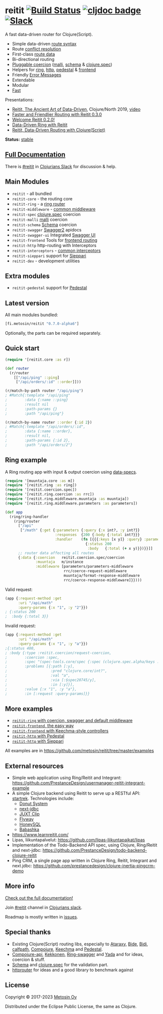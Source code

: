 # reitit [![Build Status](https://github.com/metosin/reitit/workflows/testsuite/badge.svg)](https://github.com/metosin/reitit/actions?query=workflow%3Atestsuite) [![cljdoc badge](https://cljdoc.org/badge/fi.metosin/reitit)](https://cljdoc.org/jump/release/fi.metosin/reitit) [![Slack](https://img.shields.io/badge/clojurians-reitit-blue.svg?logo=slack)](https://clojurians.slack.com/messages/reitit/)

A fast data-driven router for Clojure(Script).

* Simple data-driven [route syntax](https://cljdoc.org/d/fi.metosin/reitit/CURRENT/doc/basics/route-syntax/)
* Route [conflict resolution](https://cljdoc.org/d/fi.metosin/reitit/CURRENT/doc/basics/route-conflicts/)
* First-class [route data](https://cljdoc.org/d/fi.metosin/reitit/CURRENT/doc/basics/route-data/)
* Bi-directional routing
* [Pluggable coercion](https://cljdoc.org/d/fi.metosin/reitit/CURRENT/doc/coercion/coercion-explained) ([malli](https://github.com/metosin/malli), [schema](https://github.com/plumatic/schema) & [clojure.spec](https://clojure.org/about/spec))
* Helpers for [ring](https://cljdoc.org/d/fi.metosin/reitit/CURRENT/doc/ring/ring-router), [http](https://cljdoc.org/d/fi.metosin/reitit/CURRENT/doc/http/interceptors/), [pedestal](https://cljdoc.org/d/fi.metosin/reitit/CURRENT/doc/http/pedestal/) & [frontend](https://cljdoc.org/d/fi.metosin/reitit/CURRENT/doc/frontend/basics/)
* Friendly [Error Messages](https://cljdoc.org/d/fi.metosin/reitit/CURRENT/doc/basics/error-messages/)
* Extendable
* Modular
* [Fast](https://cljdoc.org/d/fi.metosin/reitit/CURRENT/doc/misc/performance)

Presentations:
* [Reitit, The Ancient Art of Data-Driven](https://www.slideshare.net/mobile/metosin/reitit-clojurenorth-2019-141438093), Clojure/North 2019, [video](https://youtu.be/cSntRGAjPiM)
* [Faster and Friendlier Routing with Reitit 0.3.0](https://www.metosin.fi/blog/faster-and-friendlier-routing-with-reitit030/)
* [Welcome Reitit 0.2.0!](https://www.metosin.fi/blog/reitit020/)
* [Data-Driven Ring with Reitit](https://www.metosin.fi/blog/reitit-ring/)
* [Reitit, Data-Driven Routing with Clojure(Script)](https://www.metosin.fi/blog/reitit/)

**Status:** [stable](https://github.com/metosin/open-source#project-lifecycle-model)

## [Full Documentation](https://cljdoc.org/d/fi.metosin/reitit/CURRENT)

There is [#reitit](https://clojurians.slack.com/messages/reitit/) in [Clojurians Slack](http://clojurians.net/) for discussion & help.

## Main Modules

* `reitit` - all bundled
* `reitit-core` - the routing core
* `reitit-ring` - a [ring router](https://cljdoc.org/d/fi.metosin/reitit/CURRENT/doc/ring/ring/)
* `reitit-middleware` - [common middleware](https://cljdoc.org/d/fi.metosin/reitit/CURRENT/doc/ring/default-middleware/)
* `reitit-spec` [clojure.spec](https://clojure.org/about/spec) coercion
* `reitit-malli` [malli](https://github.com/metosin/malli) coercion
* `reitit-schema` [Schema](https://github.com/plumatic/schema) coercion
* `reitit-swagger` [Swagger2](https://swagger.io/) apidocs
* `reitit-swagger-ui` Integrated [Swagger UI](https://github.com/swagger-api/swagger-ui)
* `reitit-frontend` Tools for [frontend routing]((https://cljdoc.org/d/fi.metosin/reitit/CURRENT/doc/frontend/basics/))
* `reitit-http` http-routing with Interceptors
* `reitit-interceptors` - [common interceptors](https://cljdoc.org/d/fi.metosin/reitit/CURRENT/doc/http/default-interceptors/)
* `reitit-sieppari` support for [Sieppari](https://github.com/metosin/sieppari)
* `reitit-dev` - development utilities

## Extra modules

* `reitit-pedestal` support for [Pedestal](http://pedestal.io)

## Latest version

All main modules bundled:

```clj
[fi.metosin/reitit "0.7.0-alpha6"]
```

Optionally, the parts can be required separately.

## Quick start

```clj
(require '[reitit.core :as r])

(def router
  (r/router
    [["/api/ping" ::ping]
     ["/api/orders/:id" ::order]]))

(r/match-by-path router "/api/ping")
; #Match{:template "/api/ping"
;        :data {:name ::ping}
;        :result nil
;        :path-params {}
;        :path "/api/ping"}

(r/match-by-name router ::order {:id 2})
; #Match{:template "/api/orders/:id",
;        :data {:name ::order},
;        :result nil,
;        :path-params {:id 2},
;        :path "/api/orders/2"}
```

## Ring example

A Ring routing app with input & output coercion using [data-specs](https://github.com/metosin/spec-tools/blob/master/README.md#data-specs).

```clj
(require '[muuntaja.core :as m])
(require '[reitit.ring :as ring])
(require '[reitit.coercion.spec])
(require '[reitit.ring.coercion :as rrc])
(require '[reitit.ring.middleware.muuntaja :as muuntaja])
(require '[reitit.ring.middleware.parameters :as parameters])

(def app
  (ring/ring-handler
    (ring/router
      ["/api"
       ["/math" {:get {:parameters {:query {:x int?, :y int?}}
                       :responses  {200 {:body {:total int?}}}
                       :handler    (fn [{{{:keys [x y]} :query} :parameters}]
                                     {:status 200
                                      :body   {:total (+ x y)}})}}]]
      ;; router data affecting all routes
      {:data {:coercion   reitit.coercion.spec/coercion
              :muuntaja   m/instance
              :middleware [parameters/parameters-middleware
                           rrc/coerce-request-middleware
                           muuntaja/format-response-middleware
                           rrc/coerce-response-middleware]}})))
```

Valid request:

```clj
(app {:request-method :get
      :uri "/api/math"
      :query-params {:x "1", :y "2"}})
; {:status 200
;  :body {:total 3}}
```

Invalid request:

```clj
(app {:request-method :get
      :uri "/api/math"
      :query-params {:x "1", :y "a"}})
;{:status 400,
; :body {:type :reitit.coercion/request-coercion,
;        :coercion :spec,
;        :spec "(spec-tools.core/spec {:spec (clojure.spec.alpha/keys :req-un [:$spec20745/x :$spec20745/y]), :type :map, :keys #{:y :x}, :keys/req #{:y :x}})",
;        :problems [{:path [:y],
;                    :pred "clojure.core/int?",
;                    :val "a",
;                    :via [:$spec20745/y],
;                    :in [:y]}],
;        :value {:x "1", :y "a"},
;        :in [:request :query-params]}}
```

## More examples

* [`reitit-ring` with coercion, swagger and default middleware](https://github.com/metosin/reitit/blob/master/examples/ring-malli-swagger/src/example/server.clj)
* [`reitit-frontend`, the easy way](https://github.com/metosin/reitit/blob/master/examples/frontend/src/frontend/core.cljs)
* [`reitit-frontend` with Keechma-style controllers](https://github.com/metosin/reitit/blob/master/examples/frontend-controllers/src/frontend/core.cljs)
* [`reitit-http` with Pedestal](https://github.com/metosin/reitit/blob/master/examples/pedestal/src/example/server.clj)
* [`reitit-http` with Sieppari](https://github.com/metosin/reitit/blob/master/examples/http/src/example/server.clj)

All examples are in https://github.com/metosin/reitit/tree/master/examples

## External resources
* Simple web application using Ring/Reitit and Integrant: https://github.com/PrestanceDesign/usermanager-reitit-integrant-example
* A simple Clojure backend using Reitit to serve up a RESTful API: [startrek](https://github.com/dharrigan/startrek). Technologies include:
    * [Donut System](https://github.com/donut-party/system)
    * [next-jdbc](https://github.com/seancorfield/next-jdbc)
    * [JUXT Clip](https://github.com/juxt/clip)
    * [Flyway](https://github.com/flyway/flyway)
    * [HoneySQL](https://github.com/seancorfield/honeysql)
    * [Babashka](https://babashka.org)
* https://www.learnreitit.com/
* Lipas, liikuntapalvelut: https://github.com/lipas-liikuntapaikat/lipas
* Implementation of the Todo-Backend API spec, using Clojure, Ring/Reitit and next-jdbc: https://github.com/PrestanceDesign/todo-backend-clojure-reitit
* Ping CRM, a single page app written in Clojure Ring, Reitit, Integrant and next.jdbc: https://github.com/prestancedesign/clojure-inertia-pingcrm-demo

## More info

[Check out the full documentation!](https://cljdoc.org/d/fi.metosin/reitit/CURRENT/)

Join [#reitit](https://clojurians.slack.com/messages/reitit/) channel in [Clojurians slack](http://clojurians.net/).

Roadmap is mostly written in [issues](https://github.com/metosin/reitit/issues).

## Special thanks

* Existing Clojure(Script) routing libs, especially to
[Ataraxy](https://github.com/weavejester/ataraxy), [Bide](https://github.com/funcool/bide), [Bidi](https://github.com/juxt/bidi), [calfpath](https://github.com/ikitommi/calfpath), [Compojure](https://github.com/weavejester/compojure), [Keechma](https://keechma.com/) and
[Pedestal](https://github.com/pedestal/pedestal/tree/master/route).
* [Compojure-api](https://github.com/metosin/compojure-api), [Kekkonen](https://github.com/metosin/kekkonen), [Ring-swagger](https://github.com/metosin/ring-swagger) and [Yada](https://github.com/juxt/yada) and for ideas, coercion & stuff.
* [Schema](https://github.com/plumatic/schema) and [clojure.spec](https://clojure.org/about/spec) for the validation part.
* [httprouter](https://github.com/julienschmidt/httprouter) for ideas and a good library to benchmark against

## License

Copyright © 2017-2023 [Metosin Oy](http://www.metosin.fi)

Distributed under the Eclipse Public License, the same as Clojure.
